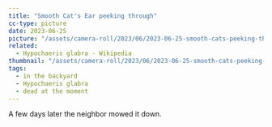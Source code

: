 ```yaml
---
title: "Smooth Cat's Ear peeking through"
cc-type: picture
date: 2023-06-25
picture: "/assets/camera-roll/2023/06/2023-06-25-smooth-cats-peeking-through/20230625_223427098_iOS.jpg"
related:
  - Hypochaeris glabra - Wikipedia
thumbnail: "/assets/camera-roll/2023/06/2023-06-25-smooth-cats-peeking-through/20230625_223427098_iOS-thumbnail.jpg"
tags:
  - in the backyard
  - Hypochaeris glabra
  - dead at the moment
---
```

A few days later the neighbor mowed it down.